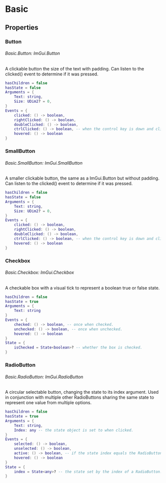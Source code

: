 # Basic
## Properties

### Button
###### Basic.Button: ImGui.Button
A clickable button the size of the text with padding. Can listen to the clicked() event to determine if it was pressed.

```lua
hasChildren = false
hasState = false
Arguments = {
    Text: string,
    Size: UDim2? = 0,
}
Events = {
    clicked: () -> boolean,
    rightClicked: () -> boolean,
    doubleClicked: () -> boolean,
    ctrlClicked: () -> boolean, -- when the control key is down and clicked.
    hovered: () -> boolean
}
```

### SmallButton
###### Basic.SmallButton: ImGui.SmallButton
A smaller clickable button, the same as a ImGui.Button but without padding. Can listen to the clicked() event to determine if it was pressed.

```lua
hasChildren = false
hasState = false
Arguments = {
    Text: string,
    Size: UDim2? = 0,
}
Events = {
    clicked: () -> boolean,
    rightClicked: () -> boolean,
    doubleClicked: () -> boolean,
    ctrlClicked: () -> boolean, -- when the control key is down and clicked.
    hovered: () -> boolean
}
```

### Checkbox
###### Basic.Checkbox: ImGui.Checkbox
A checkable box with a visual tick to represent a boolean true or false state.

```lua
hasChildren = false
hasState = true
Arguments = {
    Text: string
}
Events = {
    checked: () -> boolean, -- once when checked.
    unchecked: () -> boolean, -- once when unchecked.
    hovered: () -> boolean
}
State = {
    isChecked = State<boolean>? -- whether the box is checked.
}
```

### RadioButton
###### Basic.RadioButton: ImGui.RadioButton
A circular selectable button, changing the state to its index argument. Used in conjunction with multiple other RadioButtons sharing the same state to represent one value from multiple options.

```lua
hasChildren = false
hasState = true
Arguments = {
    Text: string,
    Index: any -- the state object is set to when clicked.
}
Events = {
    selected: () -> boolean,
    unselected: () -> boolean,
    active: () -> boolean, -- if the state index equals the RadioButton's index.
    hovered: () -> boolean
}
State = {
    index = State<any>? -- the state set by the index of a RadioButton.
}
```